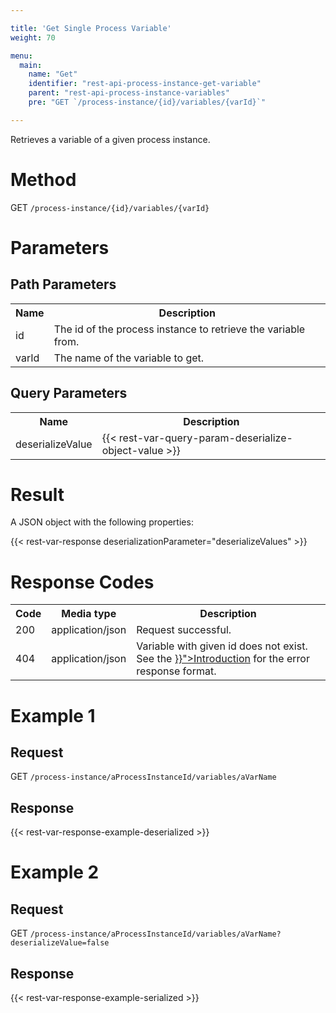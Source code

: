 ```yaml
---

title: 'Get Single Process Variable'
weight: 70

menu:
  main:
    name: "Get"
    identifier: "rest-api-process-instance-get-variable"
    parent: "rest-api-process-instance-variables"
    pre: "GET `/process-instance/{id}/variables/{varId}`"

---
```



Retrieves a variable of a given process instance.


# Method

GET `/process-instance/{id}/variables/{varId}`


# Parameters
  
## Path Parameters

<table class="table table-striped">
  <tr>
    <th>Name</th>
    <th>Description</th>
  </tr>
  <tr>
    <td>id</td>
    <td>The id of the process instance to retrieve the variable from.</td>
  </tr>
  <tr>
    <td>varId</td>
    <td>The name of the variable to get.</td>
  </tr>
</table>

## Query Parameters

<table class="table table-striped">
  <tr>
    <th>Name</th>
    <th>Description</th>
  </tr>
  <tr>
    <td>deserializeValue</td>
    <td>
      {{< rest-var-query-param-deserialize-object-value >}}
    </td>
  </tr>
</table>

# Result

A JSON object with the following properties:

{{< rest-var-response deserializationParameter="deserializeValues" >}}

  
# Response Codes

<table class="table table-striped">
  <tr>
    <th>Code</th>
    <th>Media type</th>
    <th>Description</th>
  </tr>
  <tr>
    <td>200</td>
    <td>application/json</td>
    <td>Request successful.</td>
  </tr>
  <tr>
    <td>404</td>
    <td>application/json</td>
    <td>Variable with given id does not exist. See the <a href="{{< ref "/reference/rest/overview/_index.md#error-handling" >}}">Introduction</a> for the error response format.</td>
  </tr>
</table>


# Example 1

## Request

GET `/process-instance/aProcessInstanceId/variables/aVarName`
  
## Response

{{< rest-var-response-example-deserialized >}}


# Example 2

## Request

GET `/process-instance/aProcessInstanceId/variables/aVarName?deserializeValue=false`
  
## Response

{{< rest-var-response-example-serialized >}}

